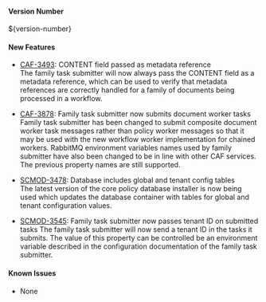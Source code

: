 #### Version Number
${version-number}

#### New Features
 - [CAF-3493](https://jira.autonomy.com/browse/CAF-3493): CONTENT field passed as metadata reference  
    The family task submitter will now always pass the CONTENT field as a metadata reference, which can be used to verify that metadata references are correctly handled for a family of documents being processed in a workflow.

 - [CAF-3878](https://jira.autonomy.com/browse/CAF-3878): Family task submitter now submits document worker tasks  
    Family task submitter has been changed to submit composite document worker task messages rather than policy worker messages so that it may be used with the new workflow worker implementation for chained workers. RabbitMQ environment variables names used by family submitter have also been changed to be in line with other CAF services. The previous property names are still supported.

 - [SCMOD-3478](https://jira.autonomy.com/browse/SCMOD-3478): Database includes global and tenant config tables  
    The latest version of the core policy database installer is now being used which updates the database container with tables for global and tenant configuration values.
    
 - [SCMOD-3545](https://jira.autonomy.com/browse/SCMOD-3545): Family task submitter now passes tenant ID on submitted tasks 
    The family task submitter will now send a tenant ID in the tasks it submits. The value of this property can be controlled be an environment variable described in the configuration documentation of the family task submitter.


#### Known Issues
 - None
